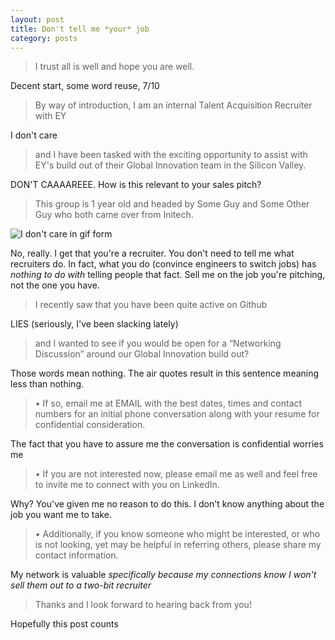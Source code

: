 ```yaml
---
layout: post
title: Don't tell me *your* job
category: posts
---
```


> I trust all is well and hope you are well.

Decent start, some word reuse, 7/10

> By way of introduction, I am an internal Talent Acquisition Recruiter with EY

I don't care

> and I have been tasked with the exciting opportunity to assist with EY's build out of their Global Innovation team in the Silicon Valley.

DON'T CAAAAREEE.  How is this relevant to your sales pitch?

> This group is 1 year old and headed by Some Guy and Some Other Guy who both came over from Initech.

![I don't care in gif form](https://media.tenor.co/images/7f8feb08722e3a9f6a98d900e3a8af42/tenor.gif)

No, really.  I get that you're a recruiter.  You don't need to tell me what recruiters do.  In fact, what you do (convince engineers to switch jobs) has _nothing to do with_ telling people that fact.  Sell me on the job you're pitching, not the one you have.

> I recently saw that you have been quite active on Github

LIES (seriously, I've been slacking lately)

> and I wanted to see if you would be open for a “Networking Discussion” around our Global Innovation build out?

Those words mean nothing.  The air quotes result in this sentence meaning less than nothing.

> • If so, email me at EMAIL with the best dates, times and contact numbers for an initial phone conversation along with your resume for confidential consideration.

The fact that you have to assure me the conversation is confidential worries me

> • If you are not interested now, please email me as well and feel free to invite me to connect with you on LinkedIn.

Why?  You've given me no reason to do this.  I don't know anything about the job you want me to take.

> • Additionally, if you know someone who might be interested, or who is not looking, yet may be helpful in referring others, please share my contact information.

My network is valuable _specifically because my connections know I won't sell them out to a two-bit recruiter_

> Thanks and I look forward to hearing back from you!

Hopefully this post counts
